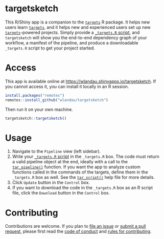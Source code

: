 
# targetsketch

This R/Shiny app is a companion to the
[`targets`](https://github.com/wlandau/targets) R package. It helps new
users learn [`targets`](https://github.com/wlandau/targets), and it
helps new and experienced users set up new
[`targets`](https://github.com/wlandau/targets)-powered projects. Simply
provide a [`_targets.R`
script](https://wlandau.github.io/targets-manual/walkthrough.html), and
`targetsketch` will show you the end-to-end dependency graph of your
workflow, a manifest of the pipeline, and produce a downloadable
`_targets.R` script to get your project started.

# Access

This app is available online at
<https://wlandau.shinyapps.io/targetsketch>. If you cannot access it,
you can install it locally in an R session.

``` r
install.packages("remotes")
remotes::install_github("wlandau/targetsketch")
```

Then run it on your own machine.

``` r
targetsketch::targetsketch()
```

# Usage

1.  Navigate to the `Pipeline` view (left sidebar).
2.  Write your [`_targets.R`
    script](https://wlandau.github.io/targets-manual/walkthrough.html)
    in the `_targets.R` box. The code must return a valid pipeline
    object at the end, ideally with a call to the
    [`tar_pipeline()`](https://wlandau.github.io/targets/reference/tar_pipeline.html)
    function. If you want the app to analyze custom functions called in
    the commands of the targets, define them in the `_targets.R` box as
    well. See the
    [`tar_script()`](https://wlandau.github.io/targets/reference/tar_script.html)
    help file for more details.
3.  Click `Update` button in the `Control` box.
4.  If you want to download the code in the `_targets.R` box as an R
    script file, click the `Download` button in the `Control` box.

# Contributing

Contributions are welcome. If you plan to [file an
issue](https://github.com/wlandau/targetsketch/issues/new/choose) or
[submit a pull request](https://github.com/wlandau/targetsketch/pulls),
please first read the [code of
conduct](https://github.com/wlandau/targetsketch/blob/main/CODE_OF_CONDUCT.md)
and [rules for
contributing](https://github.com/wlandau/targetsketch/blob/main/CONTRIBUTING.md).
